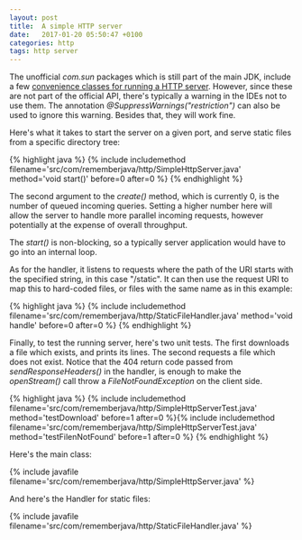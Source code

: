 ```yaml
---
layout: post
title:  A simple HTTP server
date:   2017-01-20 05:50:47 +0100
categories: http
tags: http server
---
```


The unofficial *com.sun* packages which is still part of the main JDK, include a few [convenience classes for running a HTTP server][httpserver-pkg]. However, since these are not part of the official API, there's typically a warning in the IDEs not to use them. The annotation *@SuppressWarnings("restriction")* can also be used to ignore this warning. Besides that, they will work fine.

Here's what it takes to start the server on a given port, and serve static files from a specific directory tree:

{% highlight java %}
{% include includemethod filename='src/com/rememberjava/http/SimpleHttpServer.java' method='void start()' before=0  after=0 %}
{% endhighlight %}

The second argument to the *create()* method, which is currently 0, is the number of queued incoming queries. Setting a higher number here will allow the server to handle more parallel incoming requests, however potentially at the expense of overall throughput.

The *start()* is non-blocking, so a typically server application would have to go into an internal loop.

As for the handler, it listens to requests where the path of the URI starts with the specified string, in this case "/static". It can then use the request URI to map this to hard-coded files, or files with the same name as in this example:

{% highlight java %}
{% include includemethod filename='src/com/rememberjava/http/StaticFileHandler.java' method='void handle' before=0  after=0 %}
{% endhighlight %}

Finally, to test the running server, here's two unit tests. The first downloads a file which exists, and prints its lines. The second requests a file which does not exist. Notice that the 404 return code passed from *sendResponseHeaders()* in the handler, is enough to make the *openStream()* call throw a *FileNotFoundException* on the client side.

{% highlight java %}
{% include includemethod filename='src/com/rememberjava/http/SimpleHttpServerTest.java' method='testDownload' before=1  after=0 %}{% include includemethod filename='src/com/rememberjava/http/SimpleHttpServerTest.java' method='testFilenNotFound' before=1  after=0 %}
{% endhighlight %}

Here's the main class:

{% include javafile filename='src/com/rememberjava/http/SimpleHttpServer.java' %}

And here's the Handler for static files:

{% include javafile filename='src/com/rememberjava/http/StaticFileHandler.java' %}

[httpserver-pkg]: https://docs.oracle.com/javase/8/docs/jre/api/net/httpserver/spec/com/sun/net/httpserver/package-summary.html
